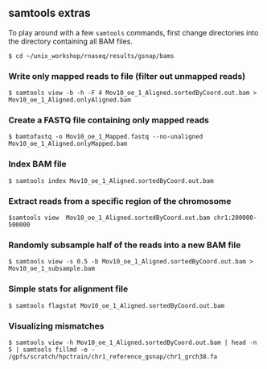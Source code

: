 ## samtools  extras

To play around with a few `samtools` commands, first change directories into the directory containing all BAM files.

`$ cd ~/unix_workshop/rnaseq/results/gsnap/bams`

### Write only mapped reads to file (filter out unmapped reads)

`$ samtools view -b -h -F 4 Mov10_oe_1_Aligned.sortedByCoord.out.bam > Mov10_oe_1_Aligned.onlyAligned.bam`

### Create a FASTQ file containing only mapped reads

`$ bamtofastq -o Mov10_oe_1_Mapped.fastq --no-unaligned Mov10_oe_1_Aligned.onlyMapped.bam`

### Index BAM file

`$ samtools index Mov10_oe_1_Aligned.sortedByCoord.out.bam`

### Extract reads from a specific region of the chromosome

`$samtools view  Mov10_oe_1_Aligned.sortedByCoord.out.bam chr1:200000-500000`

### Randomly subsample half of the reads into a new BAM file

`$ samtools view -s 0.5 -b Mov10_oe_1_Aligned.sortedByCoord.out.bam > Mov10_oe_1_subsample.bam`

### Simple stats for alignment file

`$ samtools flagstat Mov10_oe_1_Aligned.sortedByCoord.out.bam`

### Visualizing mismatches

`$ samtools view -h Mov10_oe_1_Aligned.sortedByCoord.out.bam | head -n 5 | samtools fillmd -e - /gpfs/scratch/hpctrain/chr1_reference_gsnap/chr1_grch38.fa`


